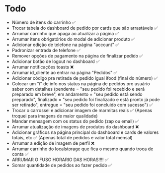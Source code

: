 # Todo

- Número de itens do carrinho ✅
- Trocar tabela do dashboard de pedido por cards que são arrastáveis ✅
- Arrumar carrinho que apaga ao atualizar a página ✅
- Arrumar itens obrigatórios do modal de adicionar produto ✅
- Adicionar edição de telefone na página "account" ✅
- Padronizar entrada de telefone ✅
- Remover opções de pagamento na página de finalizar pedido ✅
- Adicionar botão de logout no dashboard ✅
- Arrumar notificações toasts ❌
- Arrumar id_cliente ao entrar na página "Pedidos" ✅
- Adicionar código pra retirada de pedido igual ifood (final do número) ✅
- Colocar um "i" de info nos status na página de pedidos pro usuário saber com detalhes (pendente = "seu pedido foi recebido e será preparado em breve", em andamento = "seu pedido está sendo preparado", finalizado = "seu pedido foi finalizado e está pronto já pode ser retirado", entregue = "seu pedido foi concluido com sucesso") ✅
- Trocar o carrossel e adicionar imagem de marmitas reais ✅ (Apenas troquei para imagens de maior qualidade)
- Mandar mensagem com os status do pedido (zap ou email) ✅
- Arrumar atualização de imagens de produtos do dashboard ❌
- Adicionar gráficos na página principal do dashboard e cards de valores totais, etc ✅ (Apenas total de pedidos e valor total mensal)
- Arrumar a edição de imagem de perfil ❌
- Arrumar carrinho do localstorage que fica o mesmo quando troca de conta ✅
- ARRUMAR O FUSO HORARIO DAS HORAS!!!! ✅
- Somar quantidade de pedidos ao fazer pedido ✅